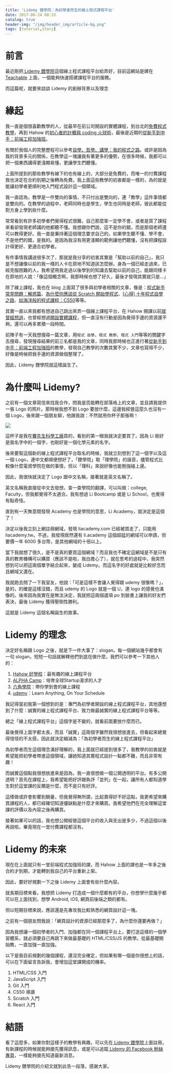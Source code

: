 ```yaml
---
title: 'Lidemy 鋰學院：為初學者而生的線上程式課程平台'
date: 2017-06-24 08:33
catalog: true
header-img: "/img/header_img/article-bg.png"
tags: [tutorial,story]
---
```

# 前言

最近剛把[ Lidemy 鋰學院](https://lidemy.teachable.com)這個線上程式課程平台給弄好，目前這網站是建在 [Teachable](https://teachable.com/) 上面，一個能夠快速搭建課程平台的服務。

而這篇呢，就要來談談 Lidemy 的創辦背景以及理念

<!-- more -->

# 緣起

我一直是個很喜歡教學的人，從最早在前公司開設的實體課程，到台北的[免費程式教學](https://github.com/aszx87410/programming-tutorial-review)，再到 Hahow 的[初心者的計概與 coding 火球術](http://course.huli.tw/)，最後是近期的[從新手到中手：前端工程加強班](https://github.com/aszx87410/frontend-intermediate-course)。

有關於我個人的完整歷程可以參考[自學、哲學、講學：我的程式之路](http://huli.logdown.com/posts/1957865-my-programming-experience-1)。或許是因為我的背景多元的關係，在教學這一塊讓我有著更多的優勢，在很多時候，我都可以把一個東西講得更淺顯易懂，更讓學生們聽懂。

上面所提到的那些教學有線下的也有線上的，大部分是免費的，而唯一的付費課程我也決定在合約到期之後轉為免費。我上面這些教學的初衷都是一樣的，為的就是能讓初學者更順利地入門程式設計這一個領域。

我一直認為，教學是一件雙向的事情，不只付出是雙向的，連「教學」這件事情都是雙向的。在教學的過程中，老師同時也是學生，學生也同時是老師，彼此都能從對方身上學到些什麼。

常常看到有許多初學者們覺得程式很難，自己那麼笨一定學不會，或者是買了課程來看卻發現老師講的他都聽不懂。我想跟你們說，這不是你的錯，而是那個老師還可以教得更好。我一直是秉持著這個理念要求自己的。如果學生聽不懂、學不會，不是他們的錯，是我的。是因為我沒有用更淺顯的範例讓他們聽懂，沒有把課程設計得更好、更適合初學者。

有件事情我講過很多次了，那就是我分享的初衷其實是「幫助以前的自己」，我只是不想讓像以前的我一樣的人卡在原地不知道該怎麼辦。身為一個已經走過來，已經克服困難的人，我希望用我走過以後學到的知識去幫助以前的自己，能跟同樣卡在原地的人說：「像這個概念啊，我那時候也想了好久，最後才發現其實就只是...」

除了線上課程，我也在 blog 上面寫了很多與初學者相關的文章，像是：[程式新手常見問題：解惑篇](http://huli.logdown.com/posts/1739139-novice-program-frequently-asked-questions-faq-articles)、[為什麼你應該從 Scratch 開始學程式](http://huli.logdown.com/posts/772671-why-you-should-start-from-scratch-to-learning-program)、[[心得] 十年程式自學之路](http://huli.logdown.com/posts/703835-experience-ten-year-programming-of-self-study-road)、[如海洋般的程式課程：CS50](http://huli.logdown.com/posts/687027-cs50-programming-course-like-ocean)等等。

其實一直以來我都有想過自己跳出來弄一個線上課程平台，在 Hahow 開課以前[就曾經想過](http://huli.logdown.com/posts/1007851-to-be-a-teacher-in-hahow)，也曾經想過[開設實體課程](https://www.facebook.com/permalink.php?story_fbid=1436444873039546&id=100000221410594)，但一直沒有行動是因為覺得手邊的資源還不夠，還可以再多累積一段時間。

前陣子有一天我想搜尋一篇文章，用`程式 自學`、`程式 教學`、`程式 入門`等等的關鍵字去搜尋，發現搜尋結果的前三名都是我的文章，同時我那時候也正進行著[從新手到中手：前端工程加強班](https://github.com/aszx87410/frontend-intermediate-course)的教學，發現自己教學的次數其實不少，文章也寫得不少，好像是時候把我手邊的資源做個整理了。

因此，Lidemy 鋰學院就這樣誕生了。

# 為什麼叫 Lidemy?

之前有一個文章寫信來找我合作，問我是否能轉在部落格上的文章，並且請我提供一張 Logo 的照片。那時候我想不到 Logo 要放什麼，這邊我經營這麼久也沒有一個 Logo，後來跟一個朋友聊，他跟我說：不然就用你杯子那張啊！

![](https://lh3.googleusercontent.com/vfspRaoQC9xwm9wFja9ljUnHlN-LMc0jLxSSd87klXwJjlxA4GdKyOE_hb7F0k6-Kx2KruD_vz9lgmGzu8ZdiDKYK1es0CLTGtb0NXEDEh0h8bwf3_ThmnXQP7CPvjGbbM4n-H7rKy5dvLKh3bmmWrBlhBeN0tQstC1egqzmUEK1bZs_nbXzSbiZD_NIy2rUZdJXzeJ4uCl21jbgNuNZJfs7i9u2PUv2k2u6T4Ut4Hg_4AaflqKfwpcPPOUGLISnzk6scVIAXHoIf9N2uA2rbIpo9u_gAItccHWT5ofCKCbaDvIVTV7uKV0hOi4r9WqEytxwnplFgwYENcCr-uJHRUmIkEzTaY8AlqkvGKgGqJ5x4PEtObBthPBh1FijGLpo0HaBJtnbTjYliIEV1Jz_3yYIGYNDPPJnDyoDz8Vo-bbqw1WRGaYH9LRMZVW_vUFz3AxpQ0Q5ybg1nCYiPkSepz8Ryx0YhwWm5nQb1zbh5T4hNx9Ifid2aV78YqUhxh0ALmDdkcFQFfjY_cQB_RSjlTezWmGrb2s_B6-0bZ2-xllYPoHNpMeDox28zymQf0VdcrjXP_1dRj_eLTQ_sJVjYWJnh4Qa9UsuMXxPmN5BdAE9ayLCUHpsMOi3TqnA43QB-0XTlPMbjlP2Eh9azNt8kEdg2qdySCM7YmIxvtXIEw=s733-no)

這杯子是我在[賽先生科學工廠](https://www.mr-sai.com/web/index.php)買的，看到的第一眼我就決定要買了。因為 Li 剛好是我名字中的一個字，也剛好是一個化學元素的名字。

後來要幫這個新的線上程式課程平台取名的時候，我就立刻想到了這一個字以及這一個 Logo，連中文都順便想好了，「鋰學院」取「理學院」的諧音，儘管程式比較像什麼電資學院在做的事情，但以「理科」來說好像也能勉強碰上邊。

因此，我很快就決定了 Logo 跟中文名稱，接著就差英文名稱了。

英文名稱我直接從中文去發想，查一查學院的翻譯，可以叫做：college, Faculty，但我都覺得不太適合。我有想過 Li Bootcamp 或是 Li School，也覺得有點奇怪。

直到有一天無意間發現 Academy 也是學院的意思，Li Academy，就決定是這個了！

決定以後我立刻上網註冊網域，發現 liacademy.com 已經被買走了，只能用 liacademy.tw。不過，我發現居然還有 li.academy 這個超猛的網域可以申請，但要價一年 6000 多台幣，是其他網域的十倍以上。

當下我就想了很久，是不是真的要買這個網域？而且我也不確定這網域是不是只有真的教育機構可以購買（應該不是啦，我白擔心了），就在思考的過程中，我突然想到可以把這兩個單字結合起來，變成 Lidemy。而這名字的好處就是比較好念而且網域又還在。

我就跑去問了一下我室友，他說：「可是這樣不會讓人覺得跟 udemy 很像嗎？」，是的，的確是這樣沒錯，而且 udemy 的 Logo 就是一個 U，連 logo 的感覺也滿像的。後來因為我實在是無法決定，我就把這兩個選項 po 到臉書上讓我的好友們表決，最後 Lidemy 獲得壓倒性勝利。

這就是 Lidemy 這個名稱誕生的故事。

# Lidemy 的理念

決定好名稱跟 Logo 之後，就是下一件大事了：slogan。每一個網站幾乎都會有一句 slogan，短短一句話就解釋他們到底在做什麼，我們可以參考一下其他人的：

1. [Hahow 好學校](https://hahow.in/)：最有趣的線上課程平台
2. [ALPHA Camp](https://tw.alphacamp.co/)：培育全球Startup渴求的人才
3. [六角學院](http://www.hexschool.com/)：帶你學到會的線上課程
4. [udemy](https://www.udemy.com/)：Learn Anything, On Your Schedule

我記得當初我第一個想到的是：專門為初學者開設的線上程式課程平台，其他還想到了什麼：誠實的線上程式課程平台、致力做最誠實的線上程式課程平台等等。

總之「線上程式課程平台」這個字是不變的，就看前面要放什麼而已。

最後覺得上面字都太長，而且「誠實」這兩個字雖然我很想放進去，但看起來總覺得怪怪的不太搭，因此就決定縮減為：「為初學者而生的線上程式課程平台」

為初學者而生這個理念滿好理解的，我上面就已經提到很多了，我教學的初衷就是希望能把初學者帶進這個領域，讓她知道其實程式設計一點都不難，而且非常有趣！

而誠實這個點我很想放進來是因為，我一直很想做一個公開透明的平台。有多公開透明？首先在課程上，我希望能把好評跟負評「並列」在一起，讓所有人都知道學生對於這堂課的反饋是什麼，而不是只有好評。

這樣做或許會影響到銷量，但我覺得無所謂，比起賣得好不好這點，我更希望來購買課程的人，都已經確切知道優缺點是什麼才來購買。我希望他們在完全理解這堂課的評價以及內容之後再購買。

接著如果可以的話，我也想公開經營這個平台的收入與支出是多少，不過這個以後再說啦，畢竟現在一堂付費課程都沒有。

# Lidemy 的未來

現在在上面就只有一堂前端程式加強班的課，而 Hahow 上面的課也是一年多之後合約才到期，才能轉到我自己的平台重新上架。

因此，要好好規劃一下之後 Lidemy 上面會有些什麼內容。

就長期目標來看，我想把 Lidemy 打造成一個什麼都有的平台，你想學什麼幾乎都可以在上面找到，想學 Android, iOS, 網頁前後端之類的都有。

但以短期目標來說，應該還是先專攻我比較熟悉的網頁設計這一塊。

之前有一個朋友問我說：「網頁設計的資源已經那麼多了，為什麼你還要再做？」

因為我想讓一個初學者的入門、加強都在同一個課程平台上，要打造這樣的一個學習體系，就必須要自己再跳下來做最基礎的 HTML/CSS/JS 的教學。從最基礎開始教，一直加強一直加強。

以下是我目前規劃的幾個課程，還沒完全確定，但如果有哪一個是你很想上的話，可以在下面留言告訴我，會增加這堂課開成的機率。

1. HTML/CSS 入門
2. JavaScript 入門
3. Git 入門
4. CS50 導讀
5. Scratch 入門
6. React 入門

# 結語

看了這麼多，如果你對這樣子的教學有興趣，可以先在[ Lidemy 鋰學院](https://lidemy.teachable.com/)上面註冊，有新課程的時候就能夠搶先獲得訊息，或是可以追蹤[ Lidemy 的 Facebook 粉絲專頁](https://www.facebook.com/lidemytw)，一樣能夠搶先知道最新消息。

Lidemy 鋰學院的介紹文就到此告一段落，感謝大家。